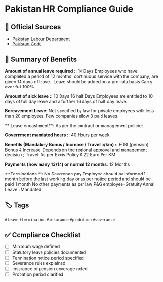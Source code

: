 # Pakistan HR Compliance Guide

## 📜 Official Sources
- [Pakistan Labour Department](https://labour.kp.gov.pk)
- [Pakistan Code](https://pakistancode.gov.pk)

## 🧾 Summary of Benefits
**Amount of annual leave required :**: 14 Days 
Employees who have completed a period of 12 months' continuous service with the company, are given 14 days of leave. 
Leave should be added on a pro-rata basis
Carry over full 100%

**Amount of sick leave :**: 10 Days 16 half Days Employees are entitled to 10 days of full day leave and a further 16 days of half day leave.

**Bereavement Leave**: Not specified by law for private employees with less than 20 employees. Few companies allow 3 paid leaves.

** Leave encashment**: As per the contract or management policies.

**Government mandated hours :**: 40 Hours per week

**Benefits (Mandatory Bonus / Increase / Travel p/km) :**: EOBI (pension) Bonus & Increase: Depends on the regional approval and management decision ; Travel: As per Excis Policy 0.22 Euro Per KM

**Payments (how many 13/14) or normal 12 months**: 12 Months

**Terminations **: No Severence pay 
Employee should be informed 1 month before the last working day or as per notice period and should be paid 1 month 
No other payments as per law 
P&G employee=Gratuity
Annal Leave : Mandated

## 🏷️ Tags
`#leave` `#termination` `#insurance` `#probation` `#severance`

## ✅ Compliance Checklist
- [ ] Minimum wage defined
- [ ] Statutory leave policies documented
- [ ] Termination notice period specified
- [ ] Severance rules explained
- [ ] Insurance or pension coverage noted
- [ ] Probation period clarified
